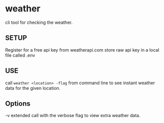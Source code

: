 # weather
cli tool for checking the weather.

## SETUP

Register for a free api key from weatherapi.com
store raw api key in a local file called .env

## USE

call `weather <location> -flag` from command line to see instant weather data for the given location.

## Options

-v extended call with the verbose flag to view extra weather data.

